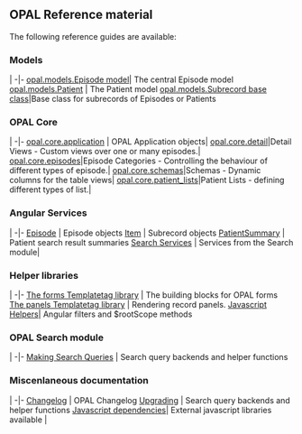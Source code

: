 ## OPAL Reference material

The following reference guides are available:

### Models
|
-|-
[opal.models.Episode model](episode.md)| The central Episode model
[opal.models.Patient](patient.md) | The Patient model
[opal.models.Subrecord base class](subrecords.md)|Base class for subrecords of Episodes or Patients

### OPAL Core
|
-|-
[opal.core.application](opal_application.md) | OPAL Application objects|
[opal.core.detail](detail_views.md)|Detail Views - Custom views over one or many episodes.|
[opal.core.episodes](episode_categories.md)|Episode Categories - Controlling the behaviour of different types of episode.|
[opal.core.schemas](schemas.md)|Schemas - Dynamic columns for the table views|
[opal.core.patient_lists](patient_list.md)|Patient Lists - defining different types of list.|

### Angular Services
|
-|-
[Episode](episode_service.md) | Episode objects
[Item](item_service.md) |  Subrecord objects
[PatientSummary](patient_summary_service.md) | Patient search result summaries
[Search Services](search_js_services.md) | Services from the Search module|


### Helper libraries

|
-|-
[The forms Templatetag library](form_templatetags.md) | The building blocks for OPAL forms
[The panels Templatetag library](panels_templatetags.md) | Rendering record panels.
[Javascript Helpers](javascript_helpers.md)| Angular filters and $rootScope methods

### OPAL Search module

|
-|-
[Making Search Queries](search_queries.md) | Search query backends and helper functions


### Miscenlaneous documentation

|
-|-
[Changelog](changelog.md) | OPAL Changelog
[Upgrading](upgrading.md) | Search query backends and helper functions
[Javascript dependencies](javascript_dependencies.md)| External javascript libraries available |
